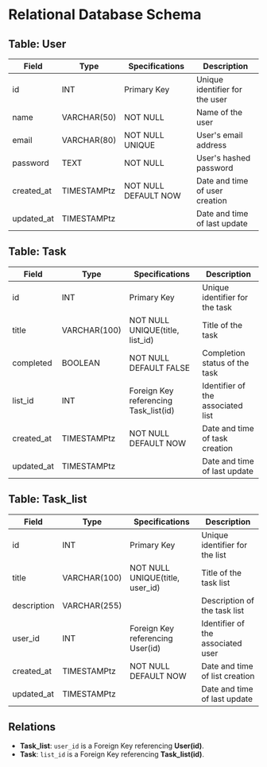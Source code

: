 # Relational Database Schema

## Table: User

| Field      | Type        | Specifications       | Description                    |
| ---------- | ----------- | -------------------- | ------------------------------ |
| id         | INT         | Primary Key          | Unique identifier for the user |
| name       | VARCHAR(50) | NOT NULL             | Name of the user               |
| email      | VARCHAR(80) | NOT NULL UNIQUE      | User's email address           |
| password   | TEXT        | NOT NULL             | User's hashed password         |
| created_at | TIMESTAMPtz | NOT NULL DEFAULT NOW | Date and time of user creation |
| updated_at | TIMESTAMPtz |                      | Date and time of last update   |

## Table: Task

| Field      | Type         | Specifications                        | Description                       |
| ---------- | ------------ | ------------------------------------- | --------------------------------- |
| id         | INT          | Primary Key                           | Unique identifier for the task    |
| title      | VARCHAR(100) | NOT NULL UNIQUE(title, list_id)       | Title of the task                 |
| completed  | BOOLEAN      | NOT NULL DEFAULT FALSE                | Completion status of the task     |
| list_id    | INT          | Foreign Key referencing Task_list(id) | Identifier of the associated list |
| created_at | TIMESTAMPtz  | NOT NULL DEFAULT NOW                  | Date and time of task creation    |
| updated_at | TIMESTAMPtz  |                                       | Date and time of last update      |

## Table: Task_list

| Field       | Type         | Specifications                   | Description                       |
| ----------- | ------------ | -------------------------------- | --------------------------------- |
| id          | INT          | Primary Key                      | Unique identifier for the list    |
| title       | VARCHAR(100) | NOT NULL UNIQUE(title, user_id)  | Title of the task list            |
| description | VARCHAR(255) |                                  | Description of the task list      |
| user_id     | INT          | Foreign Key referencing User(id) | Identifier of the associated user |
| created_at  | TIMESTAMPtz  | NOT NULL DEFAULT NOW             | Date and time of list creation    |
| updated_at  | TIMESTAMPtz  |                                  | Date and time of last update      |

## Relations

-   **Task_list**: `user_id` is a Foreign Key referencing **User(id)**.
-   **Task**: `list_id` is a Foreign Key referencing **Task_list(id)**.

